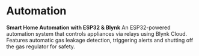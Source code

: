 # Automation
**Smart Home Automation with ESP32 &amp; Blynk**    An ESP32-powered automation system that controls appliances via relays using Blynk Cloud. Features automatic gas leakage detection, triggering alerts and shutting off the gas regulator for safety.
